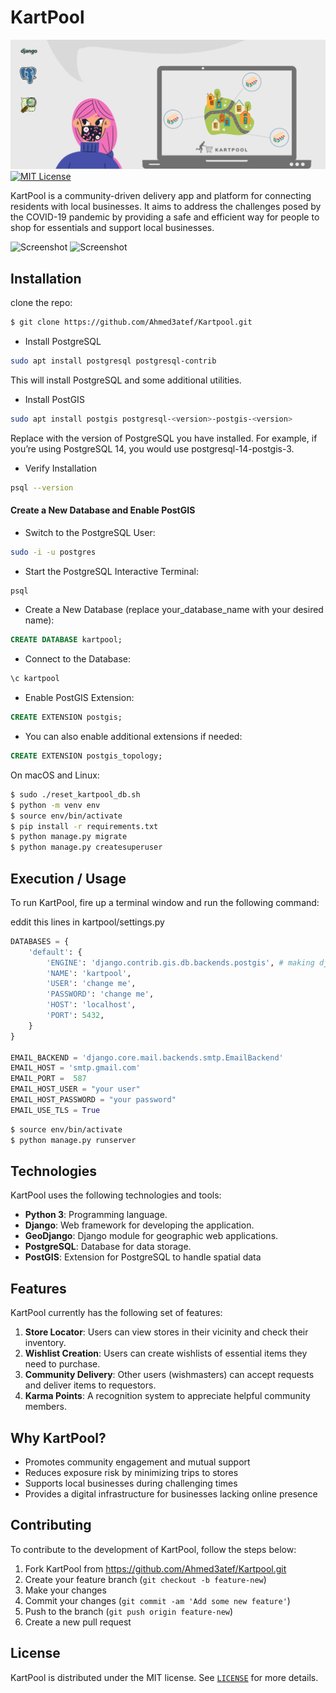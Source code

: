 # KartPool

![coverage](readme_img/cover.png)
[![MIT License](https://img.shields.io/badge/License-MIT-green.svg)](https://choosealicense.com/licenses/mit/)

KartPool is a community-driven delivery app and platform for connecting residents with local businesses. It aims to address the challenges posed by the COVID-19 pandemic by providing a safe and efficient way for people to shop for essentials and support local businesses.

![Screenshot](readme_img/screenshot1.gif)
![Screenshot](readme_img/screenshot2.gif)



## Installation

clone the repo:
```sh
$ git clone https://github.com/Ahmed3atef/Kartpool.git
```

- Install PostgreSQL
```bash
sudo apt install postgresql postgresql-contrib
```
This will install PostgreSQL and some additional utilities.
-    Install PostGIS
```bash
sudo apt install postgis postgresql-<version>-postgis-<version>
```
Replace <version> with the version of PostgreSQL you have installed. For example, if you’re using PostgreSQL 14, you would use postgresql-14-postgis-3.
-   Verify Installation
```bash
psql --version
```
#### Create a New Database and Enable PostGIS
-   Switch to the PostgreSQL User:
```bash
sudo -i -u postgres
```
-   Start the PostgreSQL Interactive Terminal:
```bash
psql
```
-   Create a New Database (replace your_database_name with your desired name):
```sql
CREATE DATABASE kartpool;
```
-   Connect to the Database:
```sql
\c kartpool
```
-   Enable PostGIS Extension:
```sql
CREATE EXTENSION postgis;
```
-   You can also enable additional extensions if needed:
```sql
CREATE EXTENSION postgis_topology;
```

On macOS and Linux:

```sh
$ sudo ./reset_kartpool_db.sh
$ python -m venv env
$ source env/bin/activate
$ pip install -r requirements.txt
$ python manage.py migrate
$ python manage.py createsuperuser
```
## Execution / Usage

To run KartPool, fire up a terminal window and run the following command:

eddit this lines in kartpool/settings.py
```py
DATABASES = {
    'default': {
        'ENGINE': 'django.contrib.gis.db.backends.postgis', # making django work with PostGIS
        'NAME': 'kartpool',
        'USER': 'change me',
        'PASSWORD': 'change me',
        'HOST': 'localhost',
        'PORT': 5432,
    }
}

EMAIL_BACKEND = 'django.core.mail.backends.smtp.EmailBackend'
EMAIL_HOST = 'smtp.gmail.com'
EMAIL_PORT =  587
EMAIL_HOST_USER = "your user"
EMAIL_HOST_PASSWORD = "your password"
EMAIL_USE_TLS = True
```

```sh
$ source env/bin/activate
$ python manage.py runserver
```

## Technologies

KartPool uses the following technologies and tools:

-   **Python 3**: Programming language.
-   **Django**: Web framework for developing the application.
-   **GeoDjango**: Django module for geographic web applications.
-   **PostgreSQL**: Database for data storage.
-   **PostGIS**: Extension for PostgreSQL to handle spatial data
## Features

KartPool currently has the following set of features:

1. **Store Locator**: Users can view stores in their vicinity and check their inventory.
2. **Wishlist Creation**: Users can create wishlists of essential items they need to purchase.
3. **Community Delivery**: Other users (wishmasters) can accept requests and deliver items to requestors.
4. **Karma Points**: A recognition system to appreciate helpful community members.

## Why KartPool?

- Promotes community engagement and mutual support
- Reduces exposure risk by minimizing trips to stores
- Supports local businesses during challenging times
- Provides a digital infrastructure for businesses lacking online presence

## Contributing

To contribute to the development of KartPool, follow the steps below:

1. Fork KartPool from <https://github.com/Ahmed3atef/Kartpool.git>
2. Create your feature branch (`git checkout -b feature-new`)
3. Make your changes
4. Commit your changes (`git commit -am 'Add some new feature'`)
5. Push to the branch (`git push origin feature-new`)
6. Create a new pull request

## License

KartPool is distributed under the MIT license. See [`LICENSE`](LICENSE.md) for more details.
